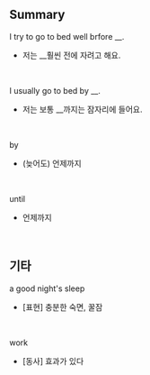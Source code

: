 ## Summary

I try to go to bed well brfore __.
- 저는 __훨씬 전에 자려고 해요.

<br>

I usually go to bed by __.
- 저는 보통 __까지는 잠자리에 들어요.

<br>

by
- (늦어도) 언제까지

<br>

until
- 언제까지

<br>

## 기타

a good night's sleep
- [표현] 충분한 숙면, 꿀잠

<br>

work
- [동사] 효과가 있다
